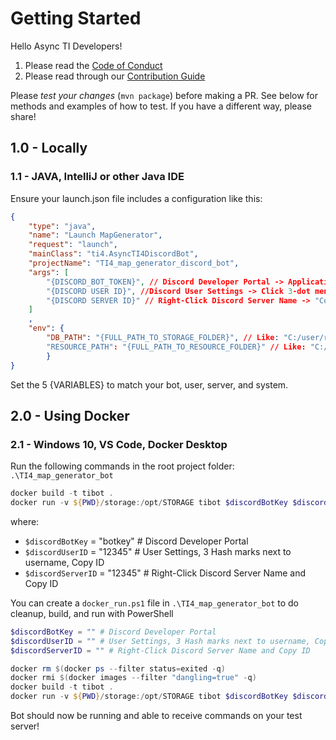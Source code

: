 # Getting Started

Hello Async TI Developers!

1. Please read the [Code of Conduct](CODE_OF_CONDUCT.md)
2. Please read through our [Contribution Guide](CONTRIBUTING.md)

Please *test your changes* (`mvn package`) before making a PR.
See below for methods and examples of how to test.
If you have a different way, please share!

## 1.0 - Locally

### 1.1 - JAVA, IntelliJ or other Java IDE

Ensure your launch.json file includes a configuration like this:

```json
{
    "type": "java",
    "name": "Launch MapGenerator",
    "request": "launch",
    "mainClass": "ti4.AsyncTI4DiscordBot",
    "projectName": "TI4_map_generator_discord_bot",
    "args": [
        "{DISCORD_BOT_TOKEN}", // Discord Developer Portal -> Applications -> Bot -> Token
        "{DISCORD USER ID}", //Discord User Settings -> Click 3-dot menu next to username -> "Copy USER ID"
        "{DISCORD SERVER ID}" // Right-Click Discord Server Name -> "Copy Server ID"
    ]
    ,
    "env": {
        "DB_PATH": "{FULL_PATH_TO_STORAGE_FOLDER}", // Like: "C:/user/repos/TI4_map_generator_bot/storage" - you may need to create this folder
        "RESOURCE_PATH": "{FULL_PATH_TO_RESOURCE_FOLDER}" // Like: "C:/user/repos/TI4_map_generator_bot/src/main/resources"
        }
}
```

Set the 5 {VARIABLES} to match your bot, user, server, and system.

## 2.0 - Using Docker

### 2.1 - Windows 10, VS Code, Docker Desktop

Run the following commands in the root project folder: `.\TI4_map_generator_bot`

```powershell
docker build -t tibot .
docker run -v ${PWD}/storage:/opt/STORAGE tibot $discordBotKey $discordUserID $discordServerID
```

where:

- `$discordBotKey` = "botkey" # Discord Developer Portal
- `$discordUserID` = "12345" # User Settings, 3 Hash marks next to username, Copy ID
- `$discordServerID` = "12345" # Right-Click Discord Server Name and Copy ID

You can create a `docker_run.ps1` file in `.\TI4_map_generator_bot` to do cleanup, build, and run with PowerShell

```powershell
$discordBotKey = "" # Discord Developer Portal
$discordUserID = "" # User Settings, 3 Hash marks next to username, Copy ID
$discordServerID = "" # Right-Click Discord Server Name and Copy ID

docker rm $(docker ps --filter status=exited -q)
docker rmi $(docker images --filter "dangling=true" -q)
docker build -t tibot .
docker run -v ${PWD}/storage:/opt/STORAGE tibot $discordBotKey $discordUserID $discordServerID
```

Bot should now be running and able to receive commands on your test server!

